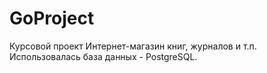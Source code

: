 # GoProject
Курсовой проект
Интернет-магазин книг, журналов и т.п. Использовалась база данных - PostgreSQL.
